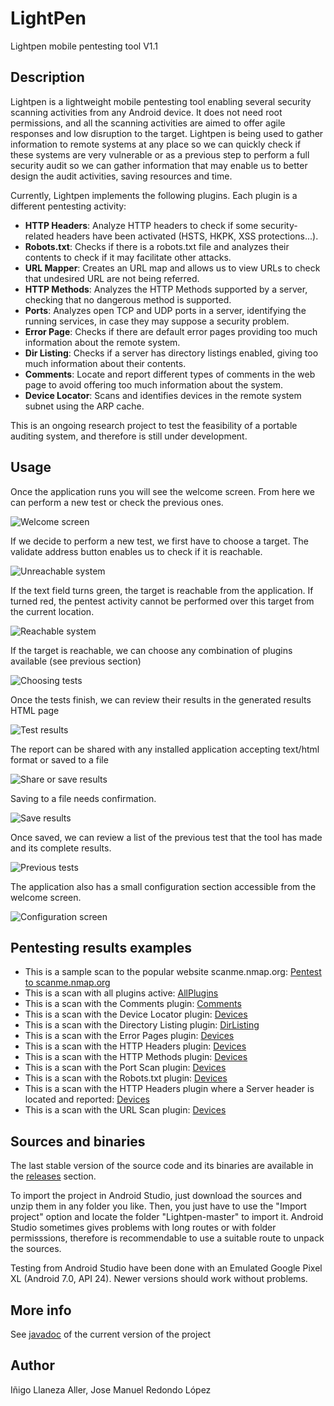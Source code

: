 # LightPen
Lightpen mobile pentesting tool V1.1

## Description

Lightpen is a lightweight mobile pentesting tool enabling several security scanning activities from any
Android device. It does not need root permissions, and all the scanning activities are aimed to offer
agile responses and low disruption to the target. Lightpen is being used to gather information to remote 
systems at any place so we can quickly check if these systems are very vulnerable or as a previous step
to perform a full security audit so we can gather information that may enable us to better design the 
audit activities, saving resources and time. 

Currently, Lightpen implements the following plugins. Each plugin is a different pentesting activity:

* **HTTP Headers**: Analyze HTTP headers to check if some security-related headers have been activated (HSTS, HKPK, XSS protections...). 
* **Robots.txt**: Checks if there is a robots.txt file and analyzes their contents to check if it may facilitate other attacks. 
* **URL Mapper**: Creates an URL map and allows us to view URLs to check that undesired URL are not being referred. 
* **HTTP Methods**: Analyzes the HTTP Methods supported by a server, checking that no dangerous method is supported. 
* **Ports**: Analyzes open TCP and UDP ports in a server, identifying the running services, in case they may suppose a security problem. 
* **Error Page**: Checks if there are default error pages providing too much information about the remote system. 
* **Dir Listing**: Checks if a server has directory listings enabled, giving too much information about their contents. 
* **Comments**: Locate and report different types of comments in the web page to avoid offering too much information about the system. 
* **Device Locator**: Scans and identifies devices in the remote system subnet using the ARP cache.

This is an ongoing research project to test the feasibility of a portable auditing system, and therefore
is still under development. 

## Usage

Once the application runs you will see the welcome screen. From here we can perform a new test or check the previous ones.

![Welcome screen](images/welcome.jpg)

If we decide to perform a new test, we first have to choose a target. The validate address button enables us to check if it is reachable.

![Unreachable system](images/failURL.JPG)

If the text field turns green, the target is reachable from the application. If turned red, the pentest activity cannot be performed over this target from the current location.

![Reachable system](images/okURL.JPG)

If the target is reachable, we can choose any combination of plugins available (see previous section)

![Choosing tests](images/testSelect.JPG)

Once the tests finish, we can review their results in the generated results HTML page
  
![Test results](images/results.JPG)

The report can be shared with any installed application accepting text/html format or saved to a file

![Share or save results](images/ShareSave.JPG)

Saving to a file needs confirmation.

![Save results](images/Save.JPG)

Once saved, we can review a list of the previous test that the tool has made and its complete results.

![Previous tests](images/TestList.JPG)

The application also has a small configuration section accessible from the welcome screen.
 
![Configuration screen](images/Configuration.JPG)

## Pentesting results examples

* This is a sample scan to the popular website scanme.nmap.org: [Pentest to scanme.nmap.org](/pentestingResults/Lightpen_Report_scanme.html)
* This is a scan with all plugins active: [AllPlugins](/pentestingResults/LightpenReportAllPlugins.html)
* This is a scan with the Comments plugin: [Comments](/pentestingResults/LightpenReportComments.html)
* This is a scan with the Device Locator plugin: [Devices](/pentestingResults/LightpenReportDevices.html)
* This is a scan with the Directory Listing plugin: [DirListing](/pentestingResults/LightpenReportDirListing.html)
* This is a scan with the Error Pages plugin: [Devices](/pentestingResults/LightpenReportErrorPages.html)
* This is a scan with the HTTP Headers plugin: [Devices](/pentestingResults/LightpenReportHeaders.html)
* This is a scan with the HTTP Methods plugin: [Devices](/pentestingResults/LightpenReportMethods.html)
* This is a scan with the Port Scan plugin: [Devices](/pentestingResults/LightpenReportPorts.html)
* This is a scan with the Robots.txt plugin: [Devices](/pentestingResults/LightpenReportRobots.html)
* This is a scan with the HTTP Headers plugin where a Server header is located and reported: [Devices](/pentestingResults/LightpenReportServer.html)
* This is a scan with the URL Scan plugin: [Devices](/pentestingResults/LightpenReportURLScan.html)


## Sources and binaries

The last stable version of the source code and its binaries are available in the [releases](https://github.com/jose-r-lopez/LightPen/releases) section.

To import the project in Android Studio, just download the sources and unzip them in any folder you like. Then, you just have to use the "Import project" option
and locate the folder "Lightpen-master" to import it. Android Studio sometimes gives problems with long routes or with folder permisssions, therefore is 
recommendable to use a suitable route to unpack the sources.

Testing from Android Studio have been done with an Emulated Google Pixel XL (Android 7.0, API 24). Newer versions should work without problems.

## More info

See [javadoc](https://jose-r-lopez.github.io/LightPen/) of the current version of the project


## Author

Iñigo Llaneza Aller, Jose Manuel Redondo López
